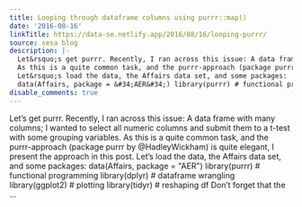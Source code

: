 ```yaml
---
title: Looping through dataframe columns using purrr::map()
date: '2016-08-16'
linkTitle: https://data-se.netlify.app/2016/08/16/looping-purrr/
source: sesa blog
description: |-
  Let&rsquo;s get purrr. Recently, I ran across this issue: A data frame with many columns; I wanted to select all numeric columns and submit them to a t-test with some grouping variables.
  As this is a quite common task, and the purrr-approach (package purrr by @HadleyWickham) is quite elegant, I present the approach in this post.
  Let&rsquo;s load the data, the Affairs data set, and some packages:
  data(Affairs, package = &#34;AER&#34;) library(purrr) # functional programming library(dplyr) # dataframe wrangling library(ggplot2) # plotting library(tidyr) # reshaping df Don&rsquo;t forget that the ...
disable_comments: true
---
```

Let&rsquo;s get purrr. Recently, I ran across this issue: A data frame with many columns; I wanted to select all numeric columns and submit them to a t-test with some grouping variables.
As this is a quite common task, and the purrr-approach (package purrr by @HadleyWickham) is quite elegant, I present the approach in this post.
Let&rsquo;s load the data, the Affairs data set, and some packages:
data(Affairs, package = &#34;AER&#34;) library(purrr) # functional programming library(dplyr) # dataframe wrangling library(ggplot2) # plotting library(tidyr) # reshaping df Don&rsquo;t forget that the ...
